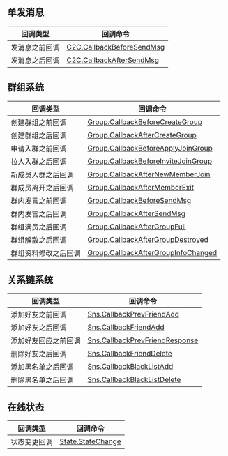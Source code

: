## 单发消息 

| 回调类型 | 回调命令 | 
|---------|---------|
| 发消息之前回调 | [C2C.CallbackBeforeSendMsg](/doc/product/269/发单聊消息之前回调) | 
| 发消息之后回调 | [C2C.CallbackAfterSendMsg](/doc/product/269/发单聊消息之后回调) | 

## 群组系统

|回调类型|回调命令|
|---------|---------|
|创建群组之前回调|[Group.CallbackBeforeCreateGroup](/doc/product/269/创建群组之前回调)|
|创建群组之后回调|[Group.CallbackAfterCreateGroup](/doc/product/269/创建群组之后回调)|
|申请入群之前回调|[Group.CallbackBeforeApplyJoinGroup](/doc/product/269/申请入群之前回调)|
|拉人入群之后回调|[Group.CallbackBeforeInviteJoinGroup](/doc/product/269/拉人入群之前回调)|
|新成员入群之后回调|[Group.CallbackAfterNewMemberJoin](/doc/product/269/新成员入群之后回调)|
|群成员离开之后回调|[Group.CallbackAfterMemberExit](/doc/product/269/群成员离开之后回调)|
|群内发言之前回调|[Group.CallbackBeforeSendMsg](/doc/product/269/群内发言之前回调)|
|群内发言之后回调|[Group.CallbackAfterSendMsg](/doc/product/269/群内发言之后回调)|
|群组满员之后回调|[Group.CallbackAfterGroupFull](/doc/product/269/群组满员之后回调)|
|群组解散之后回调|[Group.CallbackAfterGroupDestroyed](/doc/product/269/群组解散之后回调)|
|群组资料修改之后回调|[Group.CallbackAfterGroupInfoChanged](/doc/product/269/群组资料修改之后回调)|

## 关系链系统

| 回调类型 | 回调命令 |
| --- | --- |
| 添加好友之前回调 | [Sns.CallbackPrevFriendAdd](https://cloud.tencent.com/document/product/269/11748) |
| 添加好友之后回调 | [Sns.CallbackFriendAdd](https://cloud.tencent.com/document/product/269/1657) |
| 添加好友回应之前回调 | [Sns.CallbackPrevFriendResponse](https://cloud.tencent.com/document/product/269/11747) |
| 删除好友之后回调 | [Sns.CallbackFriendDelete](https://cloud.tencent.com/document/product/269/1659) |
| 添加黑名单之后回调 | [Sns.CallbackBlackListAdd](https://cloud.tencent.com/document/product/269/1660) |
| 删除黑名单之后回调 | [Sns.CallbackBlackListDelete](https://cloud.tencent.com/document/product/269/1661) |

## 在线状态

|回调类型|回调命令|
|---------|---------|
|状态变更回调|[State.StateChange](/doc/product/269/状态变更回调)|
